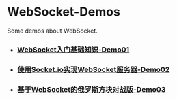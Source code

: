 # WebSocket-Demos
Some demos about WebSocket.

- ### [WebSocket入门基础知识-Demo01](https://github.com/southbeanZ/WebSocket-Demos/tree/master/Demo01)

- ### [使用Socket.io实现WebSocket服务器-Demo02](https://github.com/southbeanZ/WebSocket-Demos/tree/master/Demo02)

- ### [基于WebSocket的俄罗斯方块对战版-Demo03](https://github.com/southbeanZ/WebSocket-Demos/tree/master/Demo03)